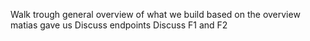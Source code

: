 Walk trough general overview of what we build based on the overview matias gave us
Discuss endpoints
Discuss F1 and F2
